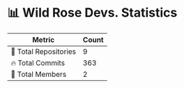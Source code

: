 # 📊 Wild Rose Devs. Statistics

| Metric            | Count |
|------------------|------|
| 📂 Total Repositories | 9 |
| 🔥 Total Commits   | 363 |
| 👥 Total Members   | 2 |

